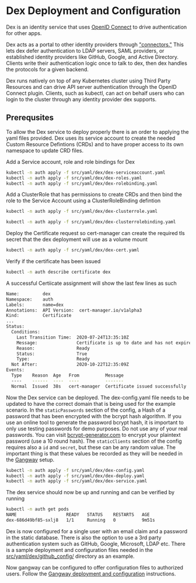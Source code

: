 # Dex Deployment and Configuration

Dex is an identity service that uses [OpenID Connect](https://openid.net/connect/) to drive authentication for other apps.

Dex acts as a portal to other identity providers through ["connectors."](https://github.com/dexidp/dex#connectors) This lets dex defer authentication to LDAP servers, SAML providers, or established identity providers like GitHub, Google, and Active Directory. Clients write their authentication logic once to talk to dex, then dex handles the protocols for a given backend.

Dex runs natively on top of any Kubernetes cluster using Third Party Resources and can drive API server authentication through the OpenID Connect plugin. Clients, such as kubectl, can act on behalf users who can login to the cluster through any identity provider dex supports.

## Prerequsites

To allow the Dex service to deploy properly there is an order to applying the yaml files provided. Dex uses its service account to create the needed Custom Resource Defintions (CRDs) and to have proper access to its own namespace to update CRD files.

Add a Service account, role and role bindings for Dex

```bash
kubectl -n auth apply -f src/yaml/dex/dex-serviceaccount.yaml
kubectl -n auth apply -f src/yaml/dex/dex-roles.yaml
kubectl -n auth apply -f src/yaml/dex/dex-rolebinding.yaml
```

Add a ClusterRole that has permissions to create CRDs and then bind the role to the Service Account using a ClusterRoleBinding defintion

```bash
kubectl -n auth apply -f src/yaml/dex/dex-clusterrole.yaml

kubectl -n auth apply -f src/yaml/dex/dex-clusterrolebinding.yaml
```

Deploy the Certificate request so cert-manager can create the required tls secret that the dex deployment will use as a volume mount

```bash
kubectl -n auth apply -f src/yaml/dex/dex-cert.yaml
```

Verify if the certificate has been issued

```bash
kubectl -n auth describe certificate dex
```

A successful Certiicate assignment will show the last few lines as such

```bash
Name:         dex
Namespace:    auth
Labels:       name=dex
Annotations:  API Version:  cert-manager.io/v1alpha3
Kind:         Certificate
...
Status:
  Conditions:
    Last Transition Time:  2020-07-24T13:35:10Z
    Message:               Certificate is up to date and has not expired
    Reason:                Ready
    Status:                True
    Type:                  Ready
  Not After:               2020-10-22T12:35:09Z
Events:
  Type    Reason  Age   From          Message
  ----    ------  ----  ----          -------
  Normal  Issued  38s   cert-manager  Certificate issued successfully
```

Now the Dex service can be deployed. The dex-config.yaml file needs to be updated to have the correct domain that is being used for the example scenario. In the `staticPasswords` section of the config, a Hash of a password that has been encrypted with the bcrypt hash algorithm. If you use an online tool to generate the password bcrypt hash, it is important to only use testing passwords for demo purposes. Do not use any of your real passwords. You can visit [bcrypt-generator.com](https://bcrypt-generator.com/) to encrypt your plaintext password (use a 10 round hash). The `staticClients` section of the config requires also a `id` and `secret`, but these can be any random value. The important thing is that these values be recorded as they will be needed in the [Gangway](../../docs/gangway/README.md) setup.

```bash
kubectl -n auth apply -f src/yaml/dex/dex-config.yaml
kubectl -n auth apply -f src/yaml/dex/dex-deploy.yaml
kubectl -n auth apply -f src/yaml/dex/dex-service.yaml
```

The dex service should now be up and running and can be verified by running

```bash
kubectl -n auth get pods
NAME                   READY   STATUS    RESTARTS   AGE
dex-686d49bf85-sxlj8   1/1     Running   0          9m51s
```

Dex is now configured for a single user with an email claim and a password in the static database. There is also the option to use a 3rd party authentication system such as GitHub, Google, Microsoft, LDAP etc. There is a sample deployment and configuration files needed in the [src/yaml/dex/github_config/](../..src/yaml/dex/github_config/) directory as an example.

Now gangway can be configured to offer configuration files to authorized users. Follow the [Gangway deployment and configuration](../../docs/gangway/README.md) instructions.
